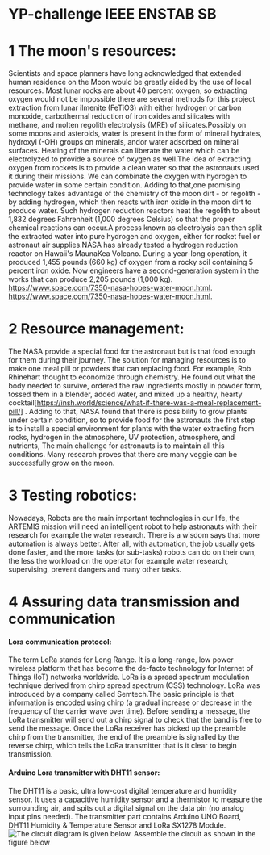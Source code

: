 # YP-challenge IEEE ENSTAB SB
# 1 The moon's resources:
Scientists and space planners have long acknowledged that extended human residence on the Moon would be greatly aided by the use of local resources. Most lunar rocks are about 40 percent oxygen, so extracting oxygen would not be impossible there are several methods for this project extraction from lunar ilmenite (FeTiO3) with either hydrogen or carbon monoxide, carbothermal reduction of iron oxides and silicates with methane, and  molten regolith electrolysis (MRE) of silicates.Possibly on some moons and asteroids, water is present in the form of mineral hydrates, hydroxyl (-OH) groups on minerals, andor water adsorbed on mineral surfaces. Heating of the minerals can liberate the water which can be electrolyzed to provide a source of oxygen as well.The idea of extracting oxygen from rockets is to provide a clean water so that the astronauts used it during their missions. We can combinate the oxygen with hydrogen to provide water in some certain condition. Adding to that,one promising technology takes advantage of the chemistry of the moon dirt - or regolith - by adding hydrogen, which then reacts with iron oxide in the moon dirt to produce water. Such hydrogen reduction reactors heat the regolith to about 1,832 degrees Fahrenheit (1,000 degrees Celsius) so that the proper chemical reactions can occur.A process known as electrolysis can then split the extracted water into pure hydrogen and oxygen, either for rocket fuel or astronaut air supplies.NASA has already tested a hydrogen reduction reactor on Hawaii's MaunaKea Volcano. During a year-long operation, it produced 1,455 pounds (660 kg) of oxygen from a rocky soil containing 5 percent iron oxide. Now engineers have a second-generation system in the works that can produce 2,205 pounds (1,000 kg). https://www.space.com/7350-nasa-hopes-water-moon.html.
https://www.space.com/7350-nasa-hopes-water-moon.html.
# 2 Resource management:
The NASA provide a special food for the astronaut but is that food enough for them during their journey. The solution for managing resources is to make one meal pill or powders that can replacing food. For example, Rob Rhinehart thought to economize through chemistry. He found out what the body needed to survive, ordered the raw ingredients mostly in powder form, tossed them in a blender, added water, and mixed up a healthy, hearty cocktail[https://insh.world/science/what-if-there-was-a-meal-replacement-pill/] . Adding to that, NASA found that there is possibility to grow plants under certain condition, so to provide food for the astronauts the first step is to install a special environment for plants with the water extracting from rocks, hydrogen in the atmosphere, UV protection, atmosphere, and nutrients, The main challenge for astronauts is to maintain all this conditions. Many research proves that there are many veggie can be successfully grow on the moon.
# 3 Testing robotics:
Nowadays, Robots are the main important technologies in our life, the ARTEMIS mission will need an intelligent robot to help astronauts with their research for example the water research.  There is a wisdom says that more automation is always better. After all, with automation, the job usually gets done faster, and the more tasks (or sub-tasks) robots can do on their own, the less the workload on the operator for example water research, supervising, prevent dangers and many other tasks. 
# 4 Assuring data transmission and communication
#### Lora communication protocol:
The term LoRa stands for Long Range. It is a long-range, low power wireless platform that has become the de-facto technology for Internet of Things (IoT) networks worldwide. LoRa is a spread spectrum modulation technique derived from chirp spread spectrum (CSS) technology. LoRa was introduced by a company called Semtech.The basic principle is that information is encoded using chirp (a gradual increase or decrease in the frequency of the carrier wave over time). Before sending a message, the LoRa transmitter will send out a chirp signal to check that the band is free to send the message. Once the LoRa receiver has picked up the preamble chirp from the transmitter, the end of the preamble is signalled by the reverse chirp, which tells the LoRa transmitter that is it clear to begin transmission.
#### Arduino Lora transmitter with DHT11 sensor:
The DHT11 is a basic, ultra low-cost digital temperature and humidity sensor. It uses a capacitive humidity sensor and a thermistor to measure the surrounding air, and spits out a digital signal on the data pin (no analog input pins needed).
The transmitter part contains Arduino UNO Board, DHT11 Humidity & Temperature Sensor and LoRa SX1278 Module. ![The circuit diagram is given below. Assemble the circuit as shown in the figure below](https://how2electronics.com/wp-content/uploads/2019/12/Arduino-LoRa-SX1278-DHT11-Transmitter.jpg)


